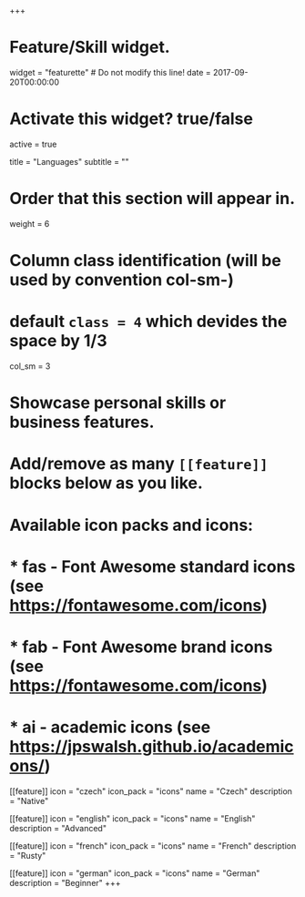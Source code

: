 +++
# Feature/Skill widget.
widget = "featurette"  # Do not modify this line!
date = 2017-09-20T00:00:00

# Activate this widget? true/false
active = true

title = "Languages"
subtitle = ""

# Order that this section will appear in.
weight = 6

# Column class identification (will be used by convention col-sm-<class>)
# default `class = 4` which devides the space by 1/3
col_sm = 3

# Showcase personal skills or business features.
#
# Add/remove as many `[[feature]]` blocks below as you like.
#
# Available icon packs and icons:
# * fas - Font Awesome standard icons (see https://fontawesome.com/icons)
# * fab - Font Awesome brand icons (see https://fontawesome.com/icons)
# * ai - academic icons (see https://jpswalsh.github.io/academicons/)

[[feature]]
  icon = "czech"
  icon_pack = "icons"
  name = "Czech"
  description = "Native"

[[feature]]
  icon = "english"
  icon_pack = "icons"
  name = "English"
  description = "Advanced"

[[feature]]
  icon = "french"
  icon_pack = "icons"
  name = "French"
  description = "Rusty"

[[feature]]
  icon = "german"
  icon_pack = "icons"
  name = "German"
  description = "Beginner"
+++
